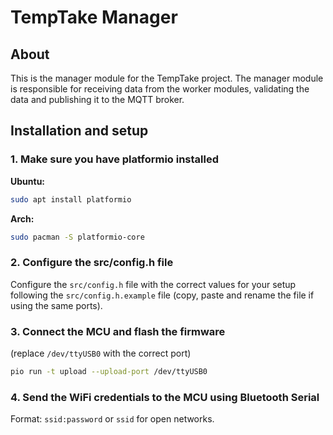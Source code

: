 # TempTake Manager

## About

This is the manager module for the TempTake project. The manager module is responsible for receiving data from the worker modules, validating the data and publishing it to the MQTT broker.

## Installation and setup

### 1. Make sure you have platformio installed

**Ubuntu:**
```bash
sudo apt install platformio
```

**Arch:**
```bash
sudo pacman -S platformio-core
```

### 2. Configure the src/config.h file

Configure the `src/config.h` file with the correct values for your setup following the `src/config.h.example` file (copy, paste and rename the file if using the same ports).

### 3. Connect the MCU and flash the firmware

(replace `/dev/ttyUSB0` with the correct port)
```bash
pio run -t upload --upload-port /dev/ttyUSB0
```

### 4. Send the WiFi credentials to the MCU using Bluetooth Serial

Format: `ssid:password` or `ssid` for open networks.
